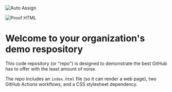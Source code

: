 ![Auto Assign](https://github.com/KCGJ2022/demo-repository/actions/workflows/auto-assign.yml/badge.svg)

![Proof HTML](https://github.com/KCGJ2022/demo-repository/actions/workflows/proof-html.yml/badge.svg)

# Welcome to your organization's demo respository
This code repository (or "repo") is designed to demonstrate the best GitHub has to offer with the least amount of noise.

The repo includes an `index.html` file (so it can render a web page), two GitHub Actions workflows, and a CSS stylesheet dependency.

